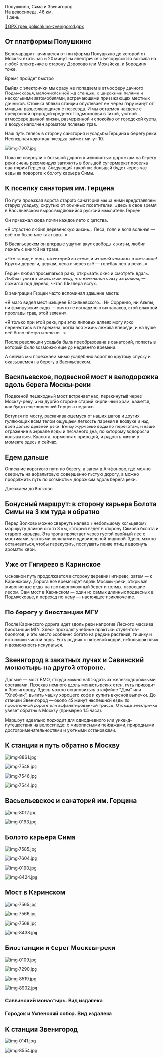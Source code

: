 
<link rel="stylesheet" href="../assets-custom/css/style-markdown.css">
<div class="cover-container" style="background-image: url('sima-1200.jpg');">
	<div class="cover-text">
		<div class="cover-title">
            Полушкино, Сима и Звенигород
        </div>
		<div class="cover-description">
			<div class="packages-location">
                <img loading="lazy" src="../assets-custom/icon-bike.png" alt="" class="cover-icon">
                <div class="h4-default regular">На велосипеде, 46 км.</div>
            </div>
            <div>
                <img class="cover-icon" loading="lazy" src="../assets-custom/icon-time.png" alt=""  />
                <span>1 день</span>
            </div>
		</div>
	</div>
</div>

<div id="map"></div>

[📍GPX трек poluchkino-zvenigorod.gpx](poluchkino-zvenigorod.gpx)


## От платформы Полушкино

Веломаршрут начинается от платформы Полушкино до которой от Москвы ехать час и 20 минут на электричке с Белорусского вокзала на любой электричке в сторону Дорохово или Можайска, и Бородино тоже.

Время пройдет быстро.

Выйдя с электрички мы сразу же попадаем в атмосферу дачного Подмосковья, малочисленной жд станции, с широкими полями и несколькими автомобилями, встречающими приезжающих местных дачников. Стоянка вблизи станции опустевает еж через пару минут от ммашин разьезжающихся с переезда. И мы остаемся наедене с прекрасной природой среднего Подмосковья в тихой, уютной атмосфере дачной жизни, размеренной и спокойно от городской суеты, а воздух наполнен ароматом полевых трав.

Наш путь теперь в сторону санатория и усадьбы Герцина к берегу реки. Неспешная короткая поездка займет минут 10.


![img-7987.jpg](../0-images/zvenigorod/img-7987.jpg)

Пока не свернули с большой дороги к извилистым дорожкам на берегу реки очень рекомендую заглянуть в большой супермаркет поселка саантория Герцена. Следующий такой же большой будет через час езды на повороте к болоту карьера Симы. 

## К поселку санатория им. Герцена

По пути проезжая ворота старого санатория мы за ними представляем старую усадьбу, скрутыю от обычных посетителей. Здесь в свое время в Васильевском вырос выдяющийся русксий мыслитель Герцен.

Он приезжал сюда почти каждое лето с детства.

«Я страстно любил деревенскую жизнь… Леса, поля и воля вольная — всё это было мне так ново…»

В Васильевском он впервые ущутил вкус свободы к жизни, любил лежать с книгой на траве.

«Что за вид с горы, на которой он стоит, и из моей комнаты в мезонине! Кругом деревни, церкви, леса и через всё — голубая лента реки…»

Герцен любил просыпаться рано, открывать окно и смотреть вдаль. Любил гулять в окрестном лесу, что начинался сразу за домом, — ложился под дерево, читал Шиллера вслух.

В эмиграции Герцен часто вспоминал здешние места:

«Я мало видел мест изящнее Васильевского… Ни Сорренто, ни Альпы, ни французские сады — ничто не изгладило этих запахов, этой влажной прохлады трав, этой зелени».

«Я только при этой реке, при этих липовых аллеях могу ярко перенестись в те времена, когда вся жизнь лежала впереди, и на душе всё было пёстро и зелено…»

После революции усадьба была преобразована в санаторий, попасть в который было возможно еще до недавнего времени.

А сейчас мы проезжаем мимо усадебных ворот по крутому спуску и оказываемся на берегу в Васильевском.


## Васильевское, подвесной мост и велодорожка вдоль берега Москы-реки

Подвсеной пешеходный мост встречает нас, перекинутый через Москву-реку, а на дургйо стороне старый кирпичный храм, кажется, как будто еще видевший Герцена недавно.

Вступая по мосту, раскачивающемуся от наших шагов и других гуляюющих всем телом ощущаем легкость парения в воздухе и над всей далью древней реки. Внизу журчанье воды по перекатам, и наше отражение в зеркале воды и песчаного дна, по которому водоросли колышаться. Красота, гормония с природой, и радость жизни в моменте здесь и сейчас.


## Едем дальше

Описание короткого пути по берегу, а затем в Агафоново, где можно свернуть на асфальтовую совершенно пустую дорогу, а можно продолжить путь по холмистым дорожкам вдоль берега реки. 

Доезжаем до Волково


## Бонусный маршрут: в сторону карьера Болота Симы на 3 км туда и обратно

Перед Волково можно свернуть налево к небольшому кольцевому маршруту длиной около 3 км, который ведет в сторону Симова болота и старого карьера. Эта тропа пролегает через густой хвойный лес с мостиками, уютными полянами и удивительной тишиной. Здесь можно остановиться, чтобы перекусить, послушать пение птиц и вдохнуть ароматы хвои.

## Уже от Гигирево в Каринское

Основной путь продолжается в сторону деревни Гигирево, затем — к Каринскому. Дорога все время идет вдоль Москвы-реки, открывая живописные виды на противоположный берег и холмы, поросшие лесом. Сам мост в Каринском — один из самых длинных подвесных в Подмосковье, и переход по нему — настоящее приключение.

## По берегу у биостанции МГУ

После Каринского дорога идет вдоль реки напротив Лесного массива биостанции МГУ. Здесь проходят учебные практики студентов-биологов, и это место особенно богато на редкие растения, тишину и источники чистой воды. Есть родник с питьевой водой, небольшой пляж и возможность искупаться.

## Звенигород в закатных лучах и Савинский монастырь на другой стороне.

Дальше — мост БМО, откуда можно наблюдать за железнодорожными составами. Проехав немного вдоль монастырских стен, путь приводит к Звенигороду. Здесь можно остановиться в кофейне "Дом" или "Хлебник", выпить чашку хорошего кофе и купить вкусной выпечки. До станции Звенигород — около 45 минут неспешной езды по проселочной дороге или асфальтированной трассе. Отсюда электричка увезет обратно в Москву (примерно 1.5 часа).

Маршрут идеально подходит для однодневного или уикенд-путешествия на велосипеде: с живописными пейзажами, природными достопримечательностями и уютными остановками.

## К станции и путь обратно в Москву





![img-8861.jpg](../0-images/zvenigorod/img-8861.jpg)

![img-7548.jpg](../0-images/zvenigorod/img-7548.jpg)

![img-7546.jpg](../0-images/zvenigorod/img-7546.jpg)

![img-7544.jpg](../0-images/zvenigorod/img-7544.jpg)



## Васьельевское и санаторий им. Герцина

![img-8012.jpg](../0-images/zvenigorod/img-8012.jpg)

![img-0193.jpg](../0-images/zvenigorod/img-0193.jpg)




## Болото карьера Сима

![img-7585.jpg](../0-images/zvenigorod/img-7585.jpg)

![img-7604.jpg](../0-images/zvenigorod/img-7604.jpg)

![img-0190.jpg](../0-images/zvenigorod/img-0190.jpg)

![img-8424.jpg](../0-images/zvenigorod/img-8424.jpg)




## Мост в Каринском

![img-7565.jpg](../0-images/zvenigorod/img-7565.jpg)

![img-7566.jpg](../0-images/zvenigorod/img-7566.jpg)

![img-7568.jpg](../0-images/zvenigorod/img-7568.jpg)

![img-8438.jpg](../0-images/zvenigorod/img-8438.jpg)




## Биостанции и берег Москвы-реки

![img-0109.jpg](../0-images/zvenigorod/img-0109.jpg)

![img-7290.jpg](../0-images/zvenigorod/img-7290.jpg)

![img-8519.jpg](../0-images/zvenigorod/img-8519.jpg)



![img-8902.jpg](../0-images/zvenigorod/img-8902.jpg)


### Саввинский монастырь. Вид издалека

### Городок и Успенский собор. Вид издалека


## К станции Звенигород

![img-0141.jpg](../0-images/zvenigorod/img-0141.jpg)

![img-8554.jpg](../0-images/zvenigorod/img-8554.jpg)
















<link href="https://api.mapbox.com/mapbox-gl-js/v3.10.0/mapbox-gl.css" rel="stylesheet">
<script src="https://api.mapbox.com/mapbox-gl-js/v3.10.0/mapbox-gl.js"></script>
<script src="https://cdn.jsdelivr.net/npm/js-yaml@4.1.0/dist/js-yaml.min.js"></script>
<script src="../assets-custom/js/cozy-journey.js"></script>
<script>architectMap({
    tracks: [{path: 'poluchkino-zvenigorod.gpx'}, {path: 'sima.gpx', color: 'blue'}],
    points: 'points.yaml',
    zoom: 6.8,
    center: [37.49433, 55.59333],
    fitDuration: 6000
 });
</script>
